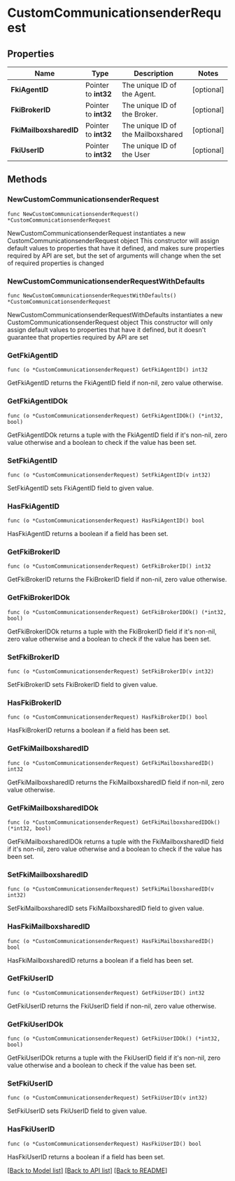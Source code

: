 # CustomCommunicationsenderRequest

## Properties

Name | Type | Description | Notes
------------ | ------------- | ------------- | -------------
**FkiAgentID** | Pointer to **int32** | The unique ID of the Agent. | [optional] 
**FkiBrokerID** | Pointer to **int32** | The unique ID of the Broker. | [optional] 
**FkiMailboxsharedID** | Pointer to **int32** | The unique ID of the Mailboxshared | [optional] 
**FkiUserID** | Pointer to **int32** | The unique ID of the User | [optional] 

## Methods

### NewCustomCommunicationsenderRequest

`func NewCustomCommunicationsenderRequest() *CustomCommunicationsenderRequest`

NewCustomCommunicationsenderRequest instantiates a new CustomCommunicationsenderRequest object
This constructor will assign default values to properties that have it defined,
and makes sure properties required by API are set, but the set of arguments
will change when the set of required properties is changed

### NewCustomCommunicationsenderRequestWithDefaults

`func NewCustomCommunicationsenderRequestWithDefaults() *CustomCommunicationsenderRequest`

NewCustomCommunicationsenderRequestWithDefaults instantiates a new CustomCommunicationsenderRequest object
This constructor will only assign default values to properties that have it defined,
but it doesn't guarantee that properties required by API are set

### GetFkiAgentID

`func (o *CustomCommunicationsenderRequest) GetFkiAgentID() int32`

GetFkiAgentID returns the FkiAgentID field if non-nil, zero value otherwise.

### GetFkiAgentIDOk

`func (o *CustomCommunicationsenderRequest) GetFkiAgentIDOk() (*int32, bool)`

GetFkiAgentIDOk returns a tuple with the FkiAgentID field if it's non-nil, zero value otherwise
and a boolean to check if the value has been set.

### SetFkiAgentID

`func (o *CustomCommunicationsenderRequest) SetFkiAgentID(v int32)`

SetFkiAgentID sets FkiAgentID field to given value.

### HasFkiAgentID

`func (o *CustomCommunicationsenderRequest) HasFkiAgentID() bool`

HasFkiAgentID returns a boolean if a field has been set.

### GetFkiBrokerID

`func (o *CustomCommunicationsenderRequest) GetFkiBrokerID() int32`

GetFkiBrokerID returns the FkiBrokerID field if non-nil, zero value otherwise.

### GetFkiBrokerIDOk

`func (o *CustomCommunicationsenderRequest) GetFkiBrokerIDOk() (*int32, bool)`

GetFkiBrokerIDOk returns a tuple with the FkiBrokerID field if it's non-nil, zero value otherwise
and a boolean to check if the value has been set.

### SetFkiBrokerID

`func (o *CustomCommunicationsenderRequest) SetFkiBrokerID(v int32)`

SetFkiBrokerID sets FkiBrokerID field to given value.

### HasFkiBrokerID

`func (o *CustomCommunicationsenderRequest) HasFkiBrokerID() bool`

HasFkiBrokerID returns a boolean if a field has been set.

### GetFkiMailboxsharedID

`func (o *CustomCommunicationsenderRequest) GetFkiMailboxsharedID() int32`

GetFkiMailboxsharedID returns the FkiMailboxsharedID field if non-nil, zero value otherwise.

### GetFkiMailboxsharedIDOk

`func (o *CustomCommunicationsenderRequest) GetFkiMailboxsharedIDOk() (*int32, bool)`

GetFkiMailboxsharedIDOk returns a tuple with the FkiMailboxsharedID field if it's non-nil, zero value otherwise
and a boolean to check if the value has been set.

### SetFkiMailboxsharedID

`func (o *CustomCommunicationsenderRequest) SetFkiMailboxsharedID(v int32)`

SetFkiMailboxsharedID sets FkiMailboxsharedID field to given value.

### HasFkiMailboxsharedID

`func (o *CustomCommunicationsenderRequest) HasFkiMailboxsharedID() bool`

HasFkiMailboxsharedID returns a boolean if a field has been set.

### GetFkiUserID

`func (o *CustomCommunicationsenderRequest) GetFkiUserID() int32`

GetFkiUserID returns the FkiUserID field if non-nil, zero value otherwise.

### GetFkiUserIDOk

`func (o *CustomCommunicationsenderRequest) GetFkiUserIDOk() (*int32, bool)`

GetFkiUserIDOk returns a tuple with the FkiUserID field if it's non-nil, zero value otherwise
and a boolean to check if the value has been set.

### SetFkiUserID

`func (o *CustomCommunicationsenderRequest) SetFkiUserID(v int32)`

SetFkiUserID sets FkiUserID field to given value.

### HasFkiUserID

`func (o *CustomCommunicationsenderRequest) HasFkiUserID() bool`

HasFkiUserID returns a boolean if a field has been set.


[[Back to Model list]](../README.md#documentation-for-models) [[Back to API list]](../README.md#documentation-for-api-endpoints) [[Back to README]](../README.md)


